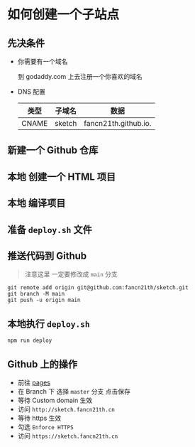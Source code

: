# 如何创建一个子站点

## 先决条件

- 你需要有一个域名

  到 godaddy.com 上去注册一个你喜欢的域名

- DNS 配置

  | 类型  | 子域名 | 数据                 |
  | ----- | ------ | -------------------- |
  | CNAME | sketch | fancn21th.github.io. |

## 新建一个 Github 仓库

## 本地 创建一个 HTML 项目

## 本地 编译项目

## 准备 `deploy.sh` 文件

## 推送代码到 Github

> 注意这里 一定要修改成 `main` 分支

```shell
git remote add origin git@github.com:fancn21th/sketch.git
git branch -M main
git push -u origin main
```

## 本地执行 `deploy.sh`

```shell
npm run deploy
```

## Github 上的操作

- 前往 [pages](https://github.com/fancn21th/sketch/settings/pages)
- 在 Branch 下 选择 `master` 分支 点击保存
- 等待 Custom domain 生效
- 访问 `http://sketch.fancn21th.cn`
- 等待 https 生效
- 勾选 `Enforce HTTPS`
- 访问 `https://sketch.fancn21th.cn`

